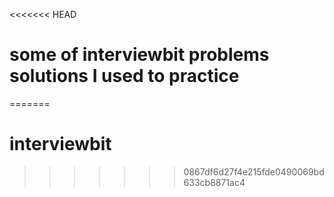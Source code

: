 <<<<<<< HEAD
# some of interviewbit problems solutions I used to practice
=======
# interviewbit
>>>>>>> 0867df6d27f4e215fde0490069bd633cb8871ac4
